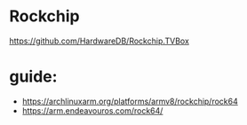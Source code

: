 # Rockchip
https://github.com/HardwareDB/Rockchip.TVBox

# guide:
- https://archlinuxarm.org/platforms/armv8/rockchip/rock64
- https://arm.endeavouros.com/rock64/
